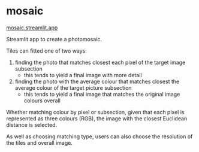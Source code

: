 # mosaic

[mosaic.streamlit.app](https://mosaic.streamlit.app/)

Streamlit app to create a photomosaic.

Tiles can fitted one of two ways:
1. finding the photo that matches closest each pixel of the target image subsection
     - this tends to yield a final image with more detail
2. finding the photo with the average colour that matches closest the average colour of the target picture subsection
     - this tends to yield a final image that matches the original image colours overall

Whether matching colour by pixel or subsection, given that each pixel is represented as three colours (RGB),
the image with the closest Euclidean distance is selected.

As well as choosing matching type, users can also choose the resolution of the tiles and overall image. 
